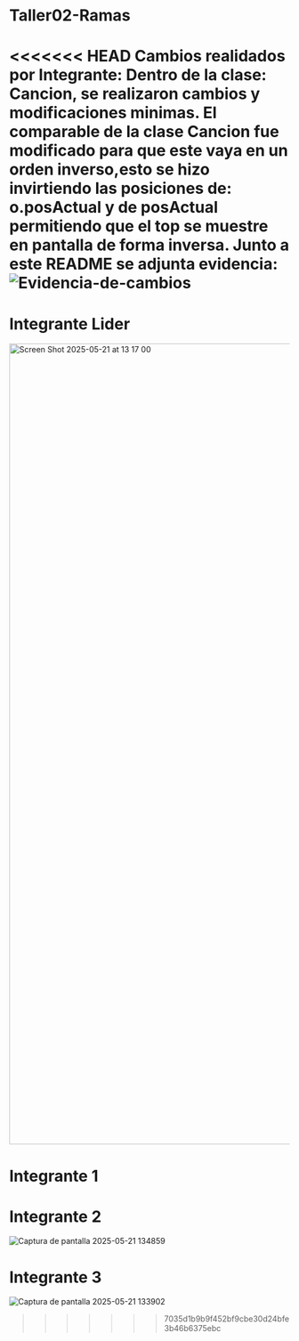 # Taller02-Ramas
<<<<<<< HEAD
Cambios realidados por Integrante:
Dentro de la clase: Cancion, se realizaron cambios y modificaciones minimas. 
El comparable de la clase Cancion fue modificado para que este vaya en un orden inverso,esto se hizo invirtiendo las posiciones de:
o.posActual y de posActual
permitiendo que el top se muestre en pantalla de forma inversa. 
Junto a este README se adjunta evidencia:
![Evidencia-de-cambios](evidencia.png.png)
=======

# Integrante Lider
<img width="1440" alt="Screen Shot 2025-05-21 at 13 17 00" src="https://github.com/user-attachments/assets/6d81c600-2e10-48e8-b059-0ceb4db2649d" />


# Integrante 1


# Integrante 2
![Captura de pantalla 2025-05-21 134859](https://github.com/user-attachments/assets/9039da66-571e-4e51-b9bb-fad17dc8e91a)


# Integrante 3
![Captura de pantalla 2025-05-21 133902](https://github.com/user-attachments/assets/fae9e4c0-5acd-4fcd-881d-448e8cd1faa0)
>>>>>>> 7035d1b9b9f452bf9cbe30d24bfe3b46b6375ebc

